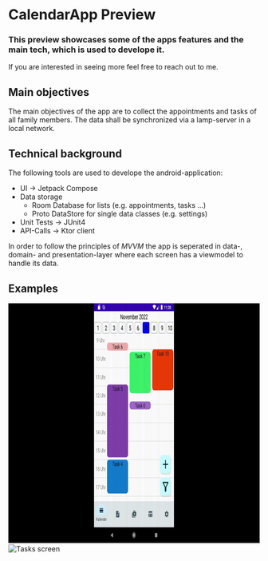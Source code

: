 # CalendarApp Preview
### This preview showcases some of the apps features and the main tech, which is used to develope it.
If you are interested in seeing more feel free to reach out to me.

## Main objectives
The main objectives of the app are to collect the appointments and tasks of all family members. The data shall be synchronized via a lamp-server in a local network.
## Technical background
The following tools are used to develope the android-application:
   - UI → Jetpack Compose
   - Data storage
     - Room Database for lists (e.g. appointments, tasks ...)
     - Proto DataStore for single data classes (e.g. settings)
   - Unit Tests → JUnit4
   - API-Calls → Ktor client
   
In order to follow the principles of *MVVM* the app is seperated in data-, domain- and presentation-layer where each screen has a viewmodel to handle its data.
   
## Examples
<img src="https://github.com/F-Goldmann/CalendarApp-Preview/blob/main/graphics/Calendar.gif" alt="Calendar screen" height="480">
<img src="https://github.com/F-Goldmann/CalendarApp-Preview/blob/main/graphics/Tasks.gif" alt="Tasks screen" height="480">
